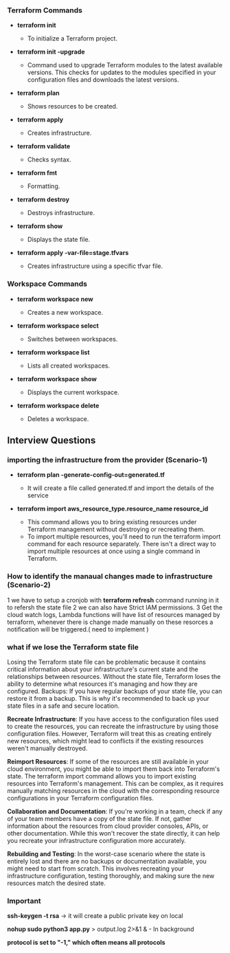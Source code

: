 ### Terraform Commands

- **terraform init**
  - To initialize a Terraform project.

- **terraform init -upgrade**
  - Command used to upgrade Terraform modules to the latest available versions. This checks for updates to the modules specified in your configuration files and downloads the latest versions.

- **terraform plan**
  - Shows resources to be created.

- **terraform apply**
  - Creates infrastructure.

- **terraform validate**
  - Checks syntax.

- **terraform fmt**
  - Formatting.

- **terraform destroy**
  - Destroys infrastructure.

- **terraform show**
  - Displays the state file.

- **terraform apply -var-file=stage.tfvars**
  - Creates infrastructure using a specific tfvar file.

### Workspace Commands

- **terraform workspace new <name>**
  - Creates a new workspace.

- **terraform workspace select <name>**
  - Switches between workspaces.

- **terraform workspace list**
  - Lists all created workspaces.

- **terraform workspace show**
  - Displays the current workspace.

- **terraform workspace delete <name>**
  - Deletes a workspace.
 
## Interview Questions
 
### importing the infrastructure from the provider (Scenario-1)

- **terraform plan -generate-config-out=generated.tf**
  - It will create a file called generated.tf and import the details of the service

- **terraform import aws_resource_type.resource_name resource_id**
   - This command allows you to bring existing resources under Terraform management without destroying or recreating them.
   - To import multiple resources, you'll need to run the terraform import command for each resource separately. There isn't a direct way to import multiple resources at 
     once using a single command in Terraform.

### How to identify the manaual changes made to infrastructure (Scenario-2)

1 we have to setup a cronjob with **terraform refresh** command running in it to refersh the state file 
2 we can also have Strict IAM permissions.
3 Get the cloud watch logs, Lambda functions will have list of resources managed by terraform, whenever there is change made manually on these resorces a notification will be triggered.( need to implement )

### what if we lose the Terraform state file

Losing the Terraform state file can be problematic because it contains critical information about your infrastructure's current state and the relationships between resources. Without the state file, Terraform loses the ability to determine what resources it's managing and how they are configured.
Backups: If you have regular backups of your state file, you can restore it from a backup. This is why it's recommended to back up your state files in a safe and secure location.
 
**Recreate Infrastructure**: If you have access to the configuration files used to create the resources, you can recreate the infrastructure by using those configuration files. However, Terraform will treat this as creating entirely new resources, which might lead to conflicts if the existing resources weren't manually destroyed.
 
**Reimport Resources**: If some of the resources are still available in your cloud environment, you might be able to import them back into Terraform's state. The terraform import command allows you to import existing resources into Terraform's management. This can be complex, as it requires manually matching resources in the cloud with the corresponding resource configurations in your Terraform configuration files.
 
**Collaboration and Documentation**: If you're working in a team, check if any of your team members have a copy of the state file. If not, gather information about the resources from cloud provider consoles, APIs, or other documentation. While this won't recover the state directly, it can help you recreate your infrastructure configuration more accurately.
 
**Rebuilding and Testing**: In the worst-case scenario where the state is entirely lost and there are no backups or documentation available, you might need to start from scratch. This involves recreating your infrastructure configuration, testing thoroughly, and making sure the new resources match the desired state.

### Important
**ssh-keygen -t rsa** -> it will create a public private key on local

**nohup sudo python3 app.py** > output.log 2>&1 & - In background

**protocol is set to "-1," which often means all protocols**


